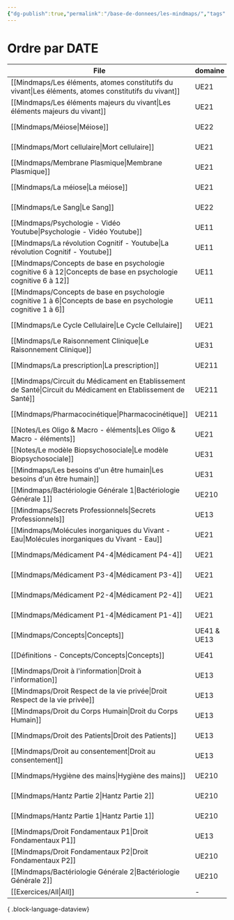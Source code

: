```yaml
---
{"dg-publish":true,"permalink":"/base-de-donnees/les-mindmaps/","tags":["dataview"],"noteIcon":"2"}
---
```


# Ordre par DATE
| File                                                                                                               | domaine     | date               |
| ------------------------------------------------------------------------------------------------------------------ | ----------- | ------------------ |
| [[Mindmaps/Les éléments, atomes constitutifs du vivant\|Les éléments, atomes constitutifs du vivant]]           | UE21        | October 27, 2024   |
| [[Mindmaps/Les éléments majeurs du vivant\|Les éléments majeurs du vivant]]                                     | UE21        | October 27, 2024   |
| [[Mindmaps/Méiose\|Méiose]]                                                                                     | UE22        | October 26, 2024   |
| [[Mindmaps/Mort cellulaire\|Mort cellulaire]]                                                                   | UE21        | October 10, 2024   |
| [[Mindmaps/Membrane Plasmique\|Membrane Plasmique]]                                                             | UE21        | October 10, 2024   |
| [[Mindmaps/La méiose\|La méiose]]                                                                               | UE21        | October 10, 2024   |
| [[Mindmaps/Le Sang\|Le Sang]]                                                                                   | UE22        | October 08, 2024   |
| [[Mindmaps/Psychologie - Vidéo Youtube\|Psychologie - Vidéo Youtube]]                                           | UE11        | October 07, 2024   |
| [[Mindmaps/La révolution Cognitif - Youtube\|La révolution Cognitif - Youtube]]                                 | UE11        | October 07, 2024   |
| [[Mindmaps/Concepts de base en psychologie cognitive 6 à 12\|Concepts de base en psychologie cognitive 6 à 12]] | UE11        | October 05, 2024   |
| [[Mindmaps/Concepts de base en psychologie cognitive 1 à 6\|Concepts de base en psychologie cognitive 1 à 6]]   | UE11        | October 05, 2024   |
| [[Mindmaps/Le Cycle Cellulaire\|Le Cycle Cellulaire]]                                                           | UE21        | October 03, 2024   |
| [[Mindmaps/Le Raisonnement Clinique\|Le Raisonnement Clinique]]                                                 | UE31        | October 02, 2024   |
| [[Mindmaps/La prescription\|La prescription]]                                                                   | UE211       | October 02, 2024   |
| [[Mindmaps/Circuit du Médicament en Etablissement de Santé\|Circuit du Médicament en Etablissement de Santé]]   | UE211       | October 02, 2024   |
| [[Mindmaps/Pharmacocinétique\|Pharmacocinétique]]                                                               | UE211       | September 28, 2024 |
| [[Notes/Les Oligo & Macro - éléments\|Les Oligo & Macro - éléments]]                                            | UE21        | September 26, 2024 |
| [[Notes/Le modèle Biopsychosociale\|Le modèle Biopsychosociale]]                                                | UE31        | September 26, 2024 |
| [[Mindmaps/Les besoins d'un être humain\|Les besoins d'un être humain]]                                         | UE31        | September 20, 2024 |
| [[Mindmaps/Bactériologie Générale 1\|Bactériologie Générale 1]]                                                 | UE210       | September 18, 2024 |
| [[Mindmaps/Secrets Professionnels\|Secrets Professionnels]]                                                     | UE13        | September 17, 2024 |
| [[Mindmaps/Molécules inorganiques du Vivant - Eau\|Molécules inorganiques du Vivant - Eau]]                     | UE21        | September 16, 2024 |
| [[Mindmaps/Médicament P4-4\|Médicament P4-4]]                                                                   | UE21        | September 12, 2024 |
| [[Mindmaps/Médicament P3-4\|Médicament P3-4]]                                                                   | UE21        | September 12, 2024 |
| [[Mindmaps/Médicament P2-4\|Médicament P2-4]]                                                                   | UE21        | September 12, 2024 |
| [[Mindmaps/Médicament P1-4\|Médicament P1-4]]                                                                   | UE21        | September 12, 2024 |
| [[Mindmaps/Concepts\|Concepts]]                                                                                 | UE41 & UE13 | September 12, 2024 |
| [[Définitions - Concepts/Concepts\|Concepts]]                                                                   | UE41        | September 12, 2024 |
| [[Mindmaps/Droit à l'information\|Droit à l'information]]                                                       | UE13        | September 11, 2024 |
| [[Mindmaps/Droit Respect de la vie privée\|Droit Respect de la vie privée]]                                     | UE13        | September 11, 2024 |
| [[Mindmaps/Droit du Corps Humain\|Droit du Corps Humain]]                                                       | UE13        | September 11, 2024 |
| [[Mindmaps/Droit des Patients\|Droit des Patients]]                                                             | UE13        | September 11, 2024 |
| [[Mindmaps/Droit au consentement\|Droit au consentement]]                                                       | UE13        | September 11, 2024 |
| [[Mindmaps/Hygiène des mains\|Hygiène des mains]]                                                               | UE210       | September 09, 2024 |
| [[Mindmaps/Hantz Partie 2\|Hantz Partie 2]]                                                                     | UE210       | September 09, 2024 |
| [[Mindmaps/Hantz Partie 1\|Hantz Partie 1]]                                                                     | UE210       | September 09, 2024 |
| [[Mindmaps/Droit Fondamentaux P1\|Droit Fondamentaux P1]]                                                       | UE13        | September 08, 2024 |
| [[Mindmaps/Droit Fondamentaux P2\|Droit Fondamentaux P2]]                                                       | UE210       | August 08, 2024    |
| [[Mindmaps/Bactériologie Générale 2\|Bactériologie Générale 2]]                                                 | UE210       | September 18, 2023 |
| [[Exercices/All\|All]]                                                                                          | \-          | \-                 |

{ .block-language-dataview}

